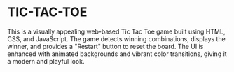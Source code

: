 # TIC-TAC-TOE
 This is a visually appealing web-based Tic Tac Toe game built using HTML, CSS, and JavaScript. The game detects winning combinations, displays the winner, and provides a "Restart" button to reset the board. The UI is enhanced with animated backgrounds and vibrant color transitions, giving it a modern and playful look. 

